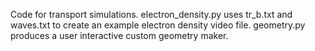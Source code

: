 Code for transport simulations.
electron_density.py uses tr_b.txt and waves.txt to create an example electron density video file.
geometry.py produces a user interactive custom geometry maker.
